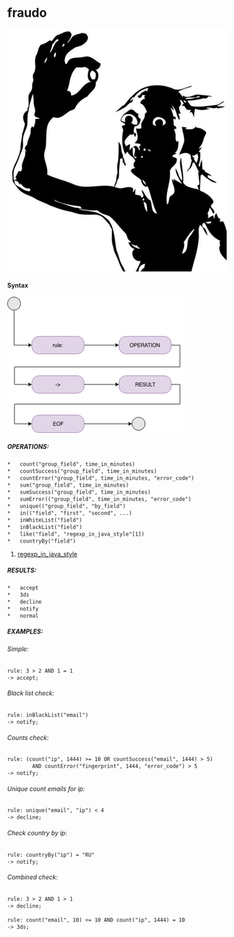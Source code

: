# fraudo

![alt text](logo.jpg)

#### Syntax

![alt text](syntax.png)

##### OPERATIONS:
~~~~
*   count("group_field", time_in_minutes)
*   countSuccess("group_field", time_in_minutes)
*   countError("group_field", time_in_minutes, "error_code")
*   sum("group_field", time_in_minutes)
*   sumSuccess("group_field", time_in_minutes)
*   sumError(("group_field", time_in_minutes, "error_code")
*   unique(("group_field", "by_field")
*   in(("field", "first", "second", ...)
*   inWhiteList("field")
*   inBlackList("field")
*   like("field", "regexp_in_java_style"[1])
*   countryBy("field")
~~~~
1. [regexp_in_java_style](https://docs.oracle.com/javase/8/docs/api/java/util/regex/Pattern.html)
##### RESULTS:
~~~~
*   accept 
*   3ds
*   decline
*   notify
*   normal
~~~~
##### EXAMPLES:
###### Simple:
~~~~
rule: 3 > 2 AND 1 = 1
-> accept;
~~~~
###### Black list check:
~~~~
rule: inBlackList("email")
-> notify;
~~~~
###### Counts check:
~~~~
rule: (count("ip", 1444) >= 10 OR countSuccess("email", 1444) > 5)
        AND countError("fingerprint", 1444, "error_code") > 5
-> notify;
~~~~
###### Unique count emails for ip:
~~~~
rule: unique("email", "ip") < 4
-> decline;
~~~~
###### Check country by ip:
~~~~
rule: countryBy("ip") = "RU"
-> notify;
~~~~
###### Combined check:
~~~~
rule: 3 > 2 AND 1 > 1
-> decline;

rule: count("email", 10) <= 10 AND count("ip", 1444) = 10
-> 3ds;
~~~~